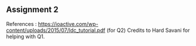 ## **Assignment 2**

References : https://ioactive.com/wp-content/uploads/2015/07/ldc_tutorial.pdf  (for Q2)
Credits to Hard Savani for helping with Q1.
